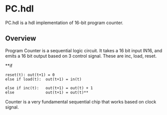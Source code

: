 # PC.hdl
PC.hdl is a hdl implementation of 16-bit program counter. 

## Overview
Program Counter is a sequential logic circuit. It takes a 16 bit input IN16, and emits a 16 bit output based on 3 control signal. These are inc, load, reset.

 **if      

    reset(t): out(t+1) = 0
    else if load(t):  out(t+1) = in(t)

    else if inc(t):   out(t+1) = out(t) + 1
    else              out(t+1) = out(t)**

Counter is a very fundamental sequential chip that works based on clock signal.